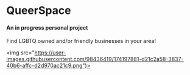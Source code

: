 <h1>QueerSpace</h1>
<h4>An in progress personal project</h4>
<p>Find LGBTQ owned and/or friendly businesses in your area!
</p>

<img src="https://user-images.githubusercontent.com/98436419/174197881-d21c2a58-3837-40b6-affc-d2d970ac21c9.png")>
